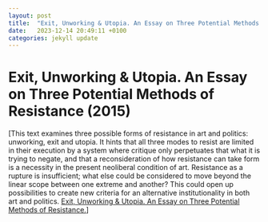 ```yaml
---
layout: post
title:  "Exit, Unworking & Utopia. An Essay on Three Potential Methods of Resistance (2015)"
date:   2023-12-14 20:49:11 +0100
categories: jekyll update
---
```

# Exit, Unworking & Utopia. An Essay on Three Potential Methods of Resistance (2015)

[This text examines three possible forms of resistance in art and
politics: unworking, exit and utopia. It hints that all three modes to
resist are limited in their execution by a system where critique only
perpetuates that what it is trying to negate, and that a reconsideration
of how resistance can take form is a necessity in the present neoliberal
condition of art. Resistance as a rupture is insufficient; what else
could be considered to move beyond the linear scope between one extreme
and another? This could open up possibilities to create new criteria for
an alternative institutionality in both art and politics. [Exit,
Unworking & Utopia. An Essay on Three Potential Methods of
Resistance.](/uploads/2015/12/Exit-Unworking-Utopia1.pdf)]

